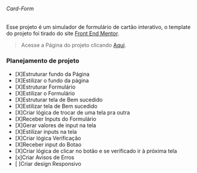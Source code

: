 ###### Card-Form

Esse projeto é um simulador de formulário de cartão interativo, o template do projeto foi tirado do site [Front End Mentor](https://www.frontendmentor.io/challenges/interactive-card-details-form-XpS8cKZDWw).

>Acesse a Página do projeto clicando [Aqui]().


### Planejamento de projeto

- [X]Estruturar fundo da Página
- [X]Estilizar o fundo da página
- [X]Estruturar Formulário
- [X]Estilizar o Formulário
- [X]Estruturar tela de Bem sucedido
- [X]Estilizar tela de Bem sucedido
- [X]Criar lógica de trocar de uma tela pra outra
- [X]Receber Inputs do Formulário
- [X]Gerar valores de input na tela
- [X]Estilizar inputs na tela
- [X]Criar lógica Verificação
- [X]Receber input do Botao
- [X]Criar lógica de clicar no botão e se verificado ir à próxima tela
- [x]Criar Avisos de Erros
- [ ]Criar design Responsivo
